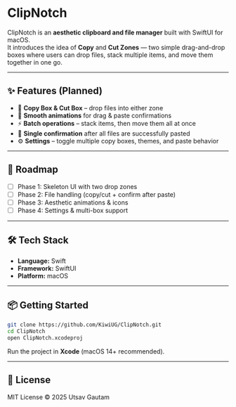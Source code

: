 # ClipNotch

ClipNotch is an **aesthetic clipboard and file manager** built with SwiftUI for macOS.  
It introduces the idea of **Copy** and **Cut Zones** — two simple drag-and-drop boxes where users can drop files, stack multiple items, and move them together in one go.  

---

## ✨ Features (Planned)
- 📂 **Copy Box & Cut Box** – drop files into either zone  
- 🎨 **Smooth animations** for drag & paste confirmations  
- ⚡ **Batch operations** – stack items, then move them all at once  
- 🔔 **Single confirmation** after all files are successfully pasted  
- ⚙️ **Settings** – toggle multiple copy boxes, themes, and paste behavior  

---

## 🚀 Roadmap
- [ ] Phase 1: Skeleton UI with two drop zones  
- [ ] Phase 2: File handling (copy/cut + confirm after paste)  
- [ ] Phase 3: Aesthetic animations & icons  
- [ ] Phase 4: Settings & multi-box support  

---

## 🛠 Tech Stack
- **Language:** Swift  
- **Framework:** SwiftUI  
- **Platform:** macOS  

---

## 📦 Getting Started

```bash
git clone https://github.com/KiwiUG/ClipNotch.git
cd ClipNotch
open ClipNotch.xcodeproj
```

Run the project in **Xcode** (macOS 14+ recommended).  

---

## 📜 License
MIT License © 2025 Utsav Gautam
